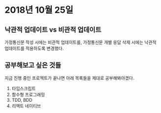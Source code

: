 # 2018년 10월 25일

## 낙관적 업데이트 vs 비관적 업데이트

가정통신문 작성 시에는 비관적 업데이트를, 가정통신문 개별 응답 삭제 시에는 낙관적 업데이트를 적용하도록 변경했다.

## 공부해보고 싶은 것들

지금 진행 중인 프로젝트가 끝나면 아래 목록들을 제대로 공부해봐야겠다.

1. 타입스크립트
2. 함수형 프로그래밍
3. TDD, BDD
4. 리액트 네이티브